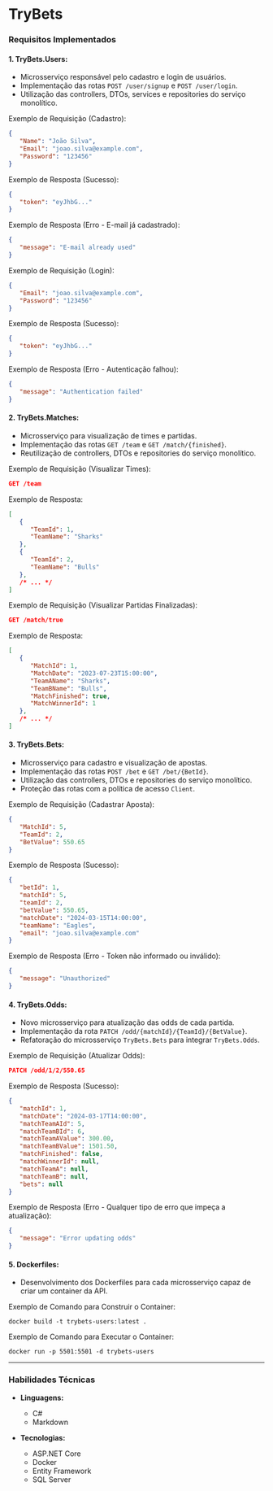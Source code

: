 # TryBets


### Requisitos Implementados

#### 1. **TryBets.Users:**
   - Microsserviço responsável pelo cadastro e login de usuários.
   - Implementação das rotas `POST /user/signup` e `POST /user/login`.
   - Utilização das controllers, DTOs, services e repositories do serviço monolítico.

   Exemplo de Requisição (Cadastro):
   ```json
   {
      "Name": "João Silva",
      "Email": "joao.silva@example.com",
      "Password": "123456"
   }
   ```
   Exemplo de Resposta (Sucesso):
   ```json
   {
      "token": "eyJhbG..."
   }
   ```
   Exemplo de Resposta (Erro - E-mail já cadastrado):
   ```json
   {
      "message": "E-mail already used"
   }
   ```

   Exemplo de Requisição (Login):
   ```json
   {
      "Email": "joao.silva@example.com",
      "Password": "123456"
   }
   ```
   Exemplo de Resposta (Sucesso):
   ```json
   {
      "token": "eyJhbG..."
   }
   ```
   Exemplo de Resposta (Erro - Autenticação falhou):
   ```json
   {
      "message": "Authentication failed"
   }
   ```

#### 2. **TryBets.Matches:**
   - Microsserviço para visualização de times e partidas.
   - Implementação das rotas `GET /team` e `GET /match/{finished}`.
   - Reutilização de controllers, DTOs e repositories do serviço monolítico.

   Exemplo de Requisição (Visualizar Times):
   ```json
   GET /team
   ```
   Exemplo de Resposta:
   ```json
   [
      {
         "TeamId": 1,
         "TeamName": "Sharks"
      },
      {
         "TeamId": 2,
         "TeamName": "Bulls"
      },
      /* ... */
   ]
   ```

   Exemplo de Requisição (Visualizar Partidas Finalizadas):
   ```json
   GET /match/true
   ```
   Exemplo de Resposta:
   ```json
   [
      {
         "MatchId": 1,
         "MatchDate": "2023-07-23T15:00:00",
         "TeamAName": "Sharks",
         "TeamBName": "Bulls",
         "MatchFinished": true,
         "MatchWinnerId": 1
      },
      /* ... */
   ]
   ```

#### 3. **TryBets.Bets:**
   - Microsserviço para cadastro e visualização de apostas.
   - Implementação das rotas `POST /bet` e `GET /bet/{BetId}`.
   - Utilização das controllers, DTOs e repositories do serviço monolítico.
   - Proteção das rotas com a política de acesso `Client`.

   Exemplo de Requisição (Cadastrar Aposta):
   ```json
   {
      "MatchId": 5,
      "TeamId": 2,
      "BetValue": 550.65
   }
   ```
   Exemplo de Resposta (Sucesso):
   ```json
   {
      "betId": 1,
      "matchId": 5,
      "teamId": 2,
      "betValue": 550.65,
      "matchDate": "2024-03-15T14:00:00",
      "teamName": "Eagles",
      "email": "joao.silva@example.com"
   }
   ```
   Exemplo de Resposta (Erro - Token não informado ou inválido):
   ```json
   {
      "message": "Unauthorized"
   }
   ```

#### 4. **TryBets.Odds:**
   - Novo microsserviço para atualização das odds de cada partida.
   - Implementação da rota `PATCH /odd/{matchId}/{TeamId}/{BetValue}`.
   - Refatoração do microsserviço `TryBets.Bets` para integrar `TryBets.Odds`.

   Exemplo de Requisição (Atualizar Odds):
   ```json
   PATCH /odd/1/2/550.65
   ```
   Exemplo de Resposta (Sucesso):
   ```json
   {
      "matchId": 1,
      "matchDate": "2024-03-17T14:00:00",
      "matchTeamAId": 5,
      "matchTeamBId": 6,
      "matchTeamAValue": 300.00,
      "matchTeamBValue": 1501.50,
      "matchFinished": false,
      "matchWinnerId": null,
      "matchTeamA": null,
      "matchTeamB": null,
      "bets": null
   }
   ```
   Exemplo de Resposta (Erro - Qualquer tipo de erro que impeça a atualização):
   ```json
   {
      "message": "Error updating odds"
   }
   ```

#### 5. **Dockerfiles:**
   - Desenvolvimento dos Dockerfiles para cada microsserviço capaz de criar um container da API.

   Exemplo de Comando para Construir o Container:
   ```shell
   docker build -t trybets-users:latest .
   ```
   Exemplo de Comando para Executar o Container:
   ```shell
   docker run -p 5501:5501 -d trybets-users
   ```

---

### Habilidades Técnicas

- **Linguagens:**
  - C#
  - Markdown

- **Tecnologias:**
  - ASP.NET Core
  - Docker
  - Entity Framework
  - SQL Server
